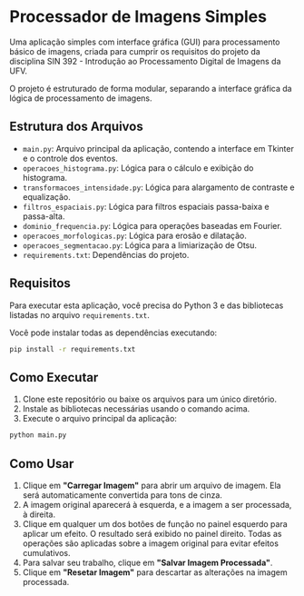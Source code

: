 # Processador de Imagens Simples

Uma aplicação simples com interface gráfica (GUI) para processamento básico de imagens, criada para cumprir os requisitos do projeto da disciplina SIN 392 - Introdução ao Processamento Digital de Imagens da UFV.

O projeto é estruturado de forma modular, separando a interface gráfica da lógica de processamento de imagens.

## Estrutura dos Arquivos

- `main.py`: Arquivo principal da aplicação, contendo a interface em Tkinter e o controle dos eventos.
- `operacoes_histograma.py`: Lógica para o cálculo e exibição do histograma.
- `transformacoes_intensidade.py`: Lógica para alargamento de contraste e equalização.
- `filtros_espaciais.py`: Lógica para filtros espaciais passa-baixa e passa-alta.
- `dominio_frequencia.py`: Lógica para operações baseadas em Fourier.
- `operacoes_morfologicas.py`: Lógica para erosão e dilatação.
- `operacoes_segmentacao.py`: Lógica para a limiarização de Otsu.
- `requirements.txt`: Dependências do projeto.

## Requisitos

Para executar esta aplicação, você precisa do Python 3 e das bibliotecas listadas no arquivo `requirements.txt`.

Você pode instalar todas as dependências executando:

```bash
pip install -r requirements.txt
```

## Como Executar

1. Clone este repositório ou baixe os arquivos para um único diretório.
2. Instale as bibliotecas necessárias usando o comando acima.
3. Execute o arquivo principal da aplicação:

```bash
python main.py
```

## Como Usar

1. Clique em **"Carregar Imagem"** para abrir um arquivo de imagem. Ela será automaticamente convertida para tons de cinza.
2. A imagem original aparecerá à esquerda, e a imagem a ser processada, à direita.
3. Clique em qualquer um dos botões de função no painel esquerdo para aplicar um efeito. O resultado será exibido no painel direito. Todas as operações são aplicadas sobre a imagem original para evitar efeitos cumulativos.
4. Para salvar seu trabalho, clique em **"Salvar Imagem Processada"**.
5. Clique em **"Resetar Imagem"** para descartar as alterações na imagem processada.
